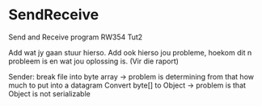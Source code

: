 SendReceive
===========

Send and Receive program RW354 Tut2

Add wat jy gaan stuur hierso.
Add ook hierso jou probleme, hoekom dit n probleem is en wat jou oplossing is. (Vir die raport)

Sender:
break file into byte array -> problem is determining from that how much to put into a datagram
Convert byte[] to Object -> problem is that Object is not serializable
